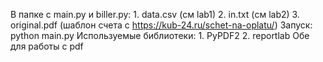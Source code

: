 В папке с main.py и biller.py:
	1. data.csv (см lab1)
	2. in.txt (см lab2)
	3. original.pdf (шаблон счета с https://kub-24.ru/schet-na-oplatu/)
Запуск:
	python main.py
Используемые библиотеки:
	1. PyPDF2
	2. reportlab
	Обе для работы с pdf